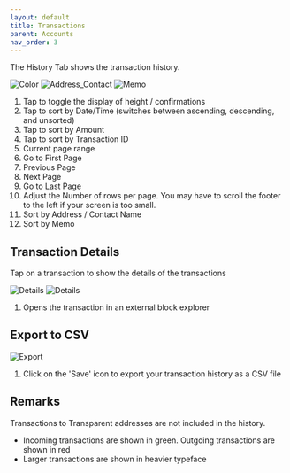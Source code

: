 ```yaml
---
layout: default
title: Transactions
parent: Accounts
nav_order: 3
---
```


The History Tab shows the transaction history. 


![Color](img/IMG_0064.PNG)
![Address_Contact](img/IMG_0065.PNG)
![Memo](img/IMG_0066.PNG)

1. Tap to toggle the display of height / confirmations
2. Tap to sort by Date/Time (switches between ascending, descending, and unsorted)
3. Tap to sort by Amount
4. Tap to sort by Transaction ID
5. Current page range
6. Go to First Page
7. Previous Page
8. Next Page
9. Go to Last Page
10. Adjust the Number of rows per page. 
You may have to scroll the footer to the left if your screen is too small.
11. Sort by Address / Contact Name
12. Sort by Memo

## Transaction Details

Tap on a transaction to show the details of the transactions

![Details](img/IMG_0082.PNG)
![Details](img/IMG_0083.PNG)

1. Opens the transaction in an external block explorer

## Export to CSV

![Export](img/IMG_0137.PNG)

1. Click on the 'Save' icon to export your transaction history as a CSV file

## Remarks

Transactions to Transparent addresses are not included in the history.

- Incoming transactions are shown in green. Outgoing transactions are 
shown in red
- Larger transactions are shown in heavier typeface
